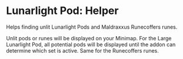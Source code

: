 # Lunarlight Pod: Helper
Helps finding unlit Lunarlight Pods and Maldraxxus Runecoffers runes.

Unlit pods or runes will be displayed on your Minimap.
For the Large Lunarlight Pod, all potential pods will be displayed until the addon can determine which set is active.
Same for the Runecoffers runes.
